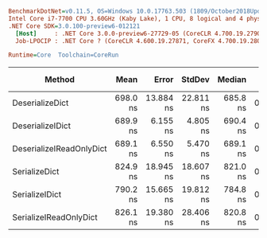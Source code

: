 ``` ini

BenchmarkDotNet=v0.11.5, OS=Windows 10.0.17763.503 (1809/October2018Update/Redstone5)
Intel Core i7-7700 CPU 3.60GHz (Kaby Lake), 1 CPU, 8 logical and 4 physical cores
.NET Core SDK=3.0.100-preview6-012121
  [Host]     : .NET Core 3.0.0-preview6-27729-05 (CoreCLR 4.700.19.27901, CoreFX 4.700.19.27903), 64bit RyuJIT
  Job-LPOCIP : .NET Core ? (CoreCLR 4.600.19.27871, CoreFX 4.700.19.28001), 64bit RyuJIT

Runtime=Core  Toolchain=CoreRun  

```
|                   Method |     Mean |     Error |    StdDev |   Median |  Gen 0 | Gen 1 | Gen 2 | Allocated |
|------------------------- |---------:|----------:|----------:|---------:|-------:|------:|------:|----------:|
|          DeserializeDict | 698.0 ns | 13.884 ns | 22.811 ns | 685.8 ns | 0.0992 |     - |     - |     416 B |
|         DeserializeIDict | 689.9 ns |  6.155 ns |  4.805 ns | 690.4 ns | 0.0992 |     - |     - |     416 B |
| DeserializeIReadOnlyDict | 689.1 ns |  6.550 ns |  5.470 ns | 689.1 ns | 0.0992 |     - |     - |     416 B |
|            SerializeDict | 824.9 ns | 18.945 ns | 18.607 ns | 821.0 ns | 0.0954 |     - |     - |     400 B |
|           SerializeIDict | 790.2 ns | 15.665 ns | 19.812 ns | 784.8 ns | 0.0954 |     - |     - |     400 B |
|   SerializeIReadOnlyDict | 826.1 ns | 19.380 ns | 28.406 ns | 820.8 ns | 0.0954 |     - |     - |     400 B |
